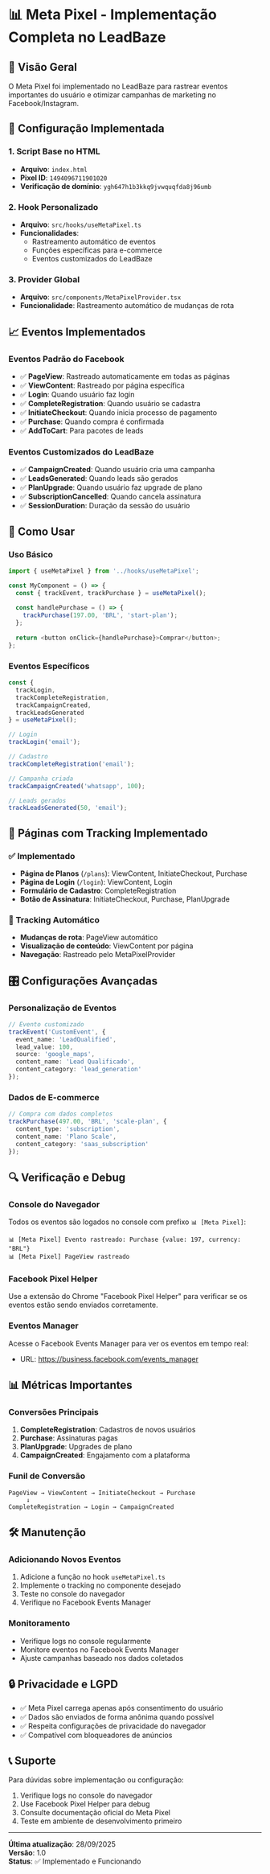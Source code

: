 # 📊 Meta Pixel - Implementação Completa no LeadBaze

## 🎯 Visão Geral

O Meta Pixel foi implementado no LeadBaze para rastrear eventos importantes do usuário e otimizar campanhas de marketing no Facebook/Instagram.

## 🔧 Configuração Implementada

### 1. Script Base no HTML
- **Arquivo**: `index.html`
- **Pixel ID**: `1494096711901020`
- **Verificação de domínio**: `ygh647h1b3kkq9jvwquqfda8j96umb`

### 2. Hook Personalizado
- **Arquivo**: `src/hooks/useMetaPixel.ts`
- **Funcionalidades**: 
  - Rastreamento automático de eventos
  - Funções específicas para e-commerce
  - Eventos customizados do LeadBaze

### 3. Provider Global
- **Arquivo**: `src/components/MetaPixelProvider.tsx`
- **Funcionalidade**: Rastreamento automático de mudanças de rota

## 📈 Eventos Implementados

### Eventos Padrão do Facebook
- ✅ **PageView**: Rastreado automaticamente em todas as páginas
- ✅ **ViewContent**: Rastreado por página específica
- ✅ **Login**: Quando usuário faz login
- ✅ **CompleteRegistration**: Quando usuário se cadastra
- ✅ **InitiateCheckout**: Quando inicia processo de pagamento
- ✅ **Purchase**: Quando compra é confirmada
- ✅ **AddToCart**: Para pacotes de leads

### Eventos Customizados do LeadBaze
- ✅ **CampaignCreated**: Quando usuário cria uma campanha
- ✅ **LeadsGenerated**: Quando leads são gerados
- ✅ **PlanUpgrade**: Quando usuário faz upgrade de plano
- ✅ **SubscriptionCancelled**: Quando cancela assinatura
- ✅ **SessionDuration**: Duração da sessão do usuário

## 🚀 Como Usar

### Uso Básico
```typescript
import { useMetaPixel } from '../hooks/useMetaPixel';

const MyComponent = () => {
  const { trackEvent, trackPurchase } = useMetaPixel();
  
  const handlePurchase = () => {
    trackPurchase(197.00, 'BRL', 'start-plan');
  };
  
  return <button onClick={handlePurchase}>Comprar</button>;
};
```

### Eventos Específicos
```typescript
const { 
  trackLogin,
  trackCompleteRegistration,
  trackCampaignCreated,
  trackLeadsGenerated 
} = useMetaPixel();

// Login
trackLogin('email');

// Cadastro
trackCompleteRegistration('email');

// Campanha criada
trackCampaignCreated('whatsapp', 100);

// Leads gerados
trackLeadsGenerated(50, 'email');
```

## 📍 Páginas com Tracking Implementado

### ✅ Implementado
- **Página de Planos** (`/plans`): ViewContent, InitiateCheckout, Purchase
- **Página de Login** (`/login`): ViewContent, Login
- **Formulário de Cadastro**: CompleteRegistration
- **Botão de Assinatura**: InitiateCheckout, Purchase, PlanUpgrade

### 🔄 Tracking Automático
- **Mudanças de rota**: PageView automático
- **Visualização de conteúdo**: ViewContent por página
- **Navegação**: Rastreado pelo MetaPixelProvider

## 🎛️ Configurações Avançadas

### Personalização de Eventos
```typescript
// Evento customizado
trackEvent('CustomEvent', {
  event_name: 'LeadQualified',
  lead_value: 100,
  source: 'google_maps',
  content_name: 'Lead Qualificado',
  content_category: 'lead_generation'
});
```

### Dados de E-commerce
```typescript
// Compra com dados completos
trackPurchase(497.00, 'BRL', 'scale-plan', {
  content_type: 'subscription',
  content_name: 'Plano Scale',
  content_category: 'saas_subscription'
});
```

## 🔍 Verificação e Debug

### Console do Navegador
Todos os eventos são logados no console com prefixo `📊 [Meta Pixel]`:

```
📊 [Meta Pixel] Evento rastreado: Purchase {value: 197, currency: "BRL"}
📊 [Meta Pixel] PageView rastreado
```

### Facebook Pixel Helper
Use a extensão do Chrome "Facebook Pixel Helper" para verificar se os eventos estão sendo enviados corretamente.

### Eventos Manager
Acesse o Facebook Events Manager para ver os eventos em tempo real:
- URL: https://business.facebook.com/events_manager

## 📊 Métricas Importantes

### Conversões Principais
1. **CompleteRegistration**: Cadastros de novos usuários
2. **Purchase**: Assinaturas pagas
3. **PlanUpgrade**: Upgrades de plano
4. **CampaignCreated**: Engajamento com a plataforma

### Funil de Conversão
```
PageView → ViewContent → InitiateCheckout → Purchase
     ↓
CompleteRegistration → Login → CampaignCreated
```

## 🛠️ Manutenção

### Adicionando Novos Eventos
1. Adicione a função no hook `useMetaPixel.ts`
2. Implemente o tracking no componente desejado
3. Teste no console do navegador
4. Verifique no Facebook Events Manager

### Monitoramento
- Verifique logs no console regularmente
- Monitore eventos no Facebook Events Manager
- Ajuste campanhas baseado nos dados coletados

## 🔒 Privacidade e LGPD

- ✅ Meta Pixel carrega apenas após consentimento do usuário
- ✅ Dados são enviados de forma anônima quando possível
- ✅ Respeita configurações de privacidade do navegador
- ✅ Compatível com bloqueadores de anúncios

## 📞 Suporte

Para dúvidas sobre implementação ou configuração:
1. Verifique logs no console do navegador
2. Use Facebook Pixel Helper para debug
3. Consulte documentação oficial do Meta Pixel
4. Teste em ambiente de desenvolvimento primeiro

---

**Última atualização**: 28/09/2025  
**Versão**: 1.0  
**Status**: ✅ Implementado e Funcionando



